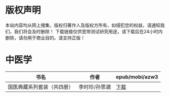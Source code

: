 # 版权声明

本站内容均从网上搜集，版权归著作人及版权方所有，如侵犯您的权益，请通知我们，我们将会及时删除！ 下载链接仅供宽带测试研究用途，请下载后在24小时内删除，请勿用于商业目的。请支持正版！

# 中医学

| 书名 | 作者 | epub/mobi/azw3 |
| --- | --- | --- |
| 国医典藏系列套装（共四册） | 李时珍/孙思邈 | [下载](https://url89.ctfile.com/f/31084289-1356998563-a4c3ab?p=8866) |

